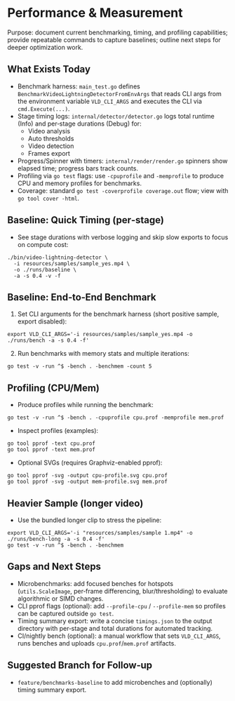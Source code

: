 # Performance & Measurement

Purpose: document current benchmarking, timing, and profiling capabilities; provide repeatable commands to capture baselines; outline next steps for deeper optimization work.

## What Exists Today
- Benchmark harness: `main_test.go` defines `BenchmarkVideoLightningDetectorFromEnvArgs` that reads CLI args from the environment variable `VLD_CLI_ARGS` and executes the CLI via `cmd.Execute(...)`.
- Stage timing logs: `internal/detector/detector.go` logs total runtime (Info) and per‑stage durations (Debug) for:
  - Video analysis
  - Auto thresholds
  - Video detection
  - Frames export
- Progress/Spinner with timers: `internal/render/render.go` spinners show elapsed time; progress bars track counts.
- Profiling via `go test` flags: use `-cpuprofile` and `-memprofile` to produce CPU and memory profiles for benchmarks.
- Coverage: standard `go test -coverprofile coverage.out` flow; view with `go tool cover -html`.

## Baseline: Quick Timing (per‑stage)
- See stage durations with verbose logging and skip slow exports to focus on compute cost:
```
./bin/video-lightning-detector \
  -i resources/samples/sample_yes.mp4 \
  -o ./runs/baseline \
  -a -s 0.4 -v -f
```

## Baseline: End‑to‑End Benchmark
1) Set CLI arguments for the benchmark harness (short positive sample, export disabled):
```
export VLD_CLI_ARGS='-i resources/samples/sample_yes.mp4 -o ./runs/bench -a -s 0.4 -f'
```
2) Run benchmarks with memory stats and multiple iterations:
```
go test -v -run ^$ -bench . -benchmem -count 5
```

## Profiling (CPU/Mem)
- Produce profiles while running the benchmark:
```
go test -v -run ^$ -bench . -cpuprofile cpu.prof -memprofile mem.prof
```
- Inspect profiles (examples):
```
go tool pprof -text cpu.prof
go tool pprof -text mem.prof
```
- Optional SVGs (requires Graphviz-enabled pprof):
```
go tool pprof -svg -output cpu-profile.svg cpu.prof
go tool pprof -svg -output mem-profile.svg mem.prof
```

## Heavier Sample (longer video)
- Use the bundled longer clip to stress the pipeline:
```
export VLD_CLI_ARGS='-i "resources/samples/sample 1.mp4" -o ./runs/bench-long -a -s 0.4 -f'
go test -v -run ^$ -bench . -benchmem
```

## Gaps and Next Steps
- Microbenchmarks: add focused benches for hotspots (`utils.ScaleImage`, per‑frame differencing, blur/thresholding) to evaluate algorithmic or SIMD changes.
- CLI pprof flags (optional): add `--profile-cpu` / `--profile-mem` so profiles can be captured outside `go test`.
- Timing summary export: write a concise `timings.json` to the output directory with per‑stage and total durations for automated tracking.
- CI/nightly bench (optional): a manual workflow that sets `VLD_CLI_ARGS`, runs benches and uploads `cpu.prof`/`mem.prof` artifacts.

## Suggested Branch for Follow‑up
- `feature/benchmarks-baseline` to add microbenches and (optionally) timing summary export.

